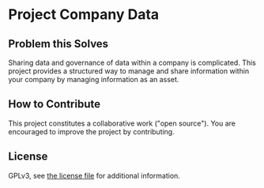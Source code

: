 # Project Company Data

## Problem this Solves

Sharing data and governance of data within a company is complicated. This project provides a structured way to manage and share information within your company by managing information as an asset.

## How to Contribute

This project constitutes a collaborative work ("open source"). You are encouraged to improve the project by contributing.

## License

GPLv3, see [the license file](LICENSE) for additional information.


